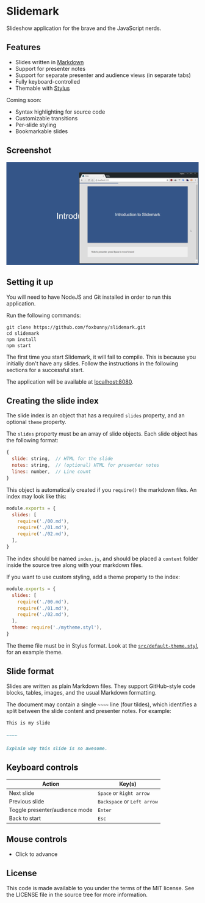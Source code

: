 # Slidemark

Slideshow application for the brave and the JavaScript nerds.

## Features

- Slides written in [Markdown](https://daringfireball.net/projects/markdown/)
- Support for presenter notes
- Support for separate presenter and audience views (in separate tabs)
- Fully keyboard-controlled
- Themable with [Stylus](http://stylus-lang.com/)

Coming soon:

- Syntax highlighting for source code
- Customizable transitions
- Per-slide styling
- Bookmarkable slides

## Screenshot

![Slidemark with presenter and audience tabs](./media/screenshot.jpg)

## Setting it up

You will need to have NodeJS and Git installed in order to run this application.

Run the following commands:

```
git clone https://github.com/foxbunny/slidemark.git
cd slidemark
npm install
npm start
```

The first time you start Slidemark, it will fail to compile. This is because you
initially don't have any slides. Follow the instructions in the following
sections for a successful start.

The application will be available at [localhost:8080](http://localhost:8080/).

## Creating the slide index

The slide index is an object that has a required `slides` property, and an
optional `theme` property.

The `slides` property must be an array of slide objects. Each slide object has
the following format:

```javascript
{
  slide: string,  // HTML for the slide
  notes: string,  // (optional) HTML for presenter notes
  lines: number,  // Line count
}
```

This object is automatically created if you `require()` the markdown files. An
index may look like this:

```javascript
module.exports = {
  slides: [
    require('./00.md'),
    require('./01.md'),
    require('./02.md'),
  ],
}
```

The index should be named `index.js`, and should be placed a `content` folder
inside the source tree along with your markdown files.

If you want to use custom styling, add a theme property to the index:

```javascript
module.exports = {
  slides: [
    require('./00.md'),
    require('./01.md'),
    require('./02.md'),
  ],
  theme: require('./mytheme.styl'),
}
```

The theme file must be in Stylus format. Look at the
[`src/default-theme.styl`](./src/default-theme.styl) for an example theme.

## Slide format

Slides are written as plain Markdown files. They support GitHub-style code
blocks, tables, images, and the usual Markdown formatting.

The document may contain a single `~~~~` line (four tildes), which identifies a
split between the slide content and presenter notes. For example:

```markdown
This is my slide

~~~~

Explain why this slide is so awesome.
```

## Keyboard controls

| Action                            | Key(s)                      |
| --------------------------------- | --------------------------- |
| Next slide                        | `Space` or `Right arrow`    |
| Previous slide                    | `Backspace` or `Left arrow` |
| Toggle presenter/audience mode    | `Enter`                     |
| Back to start                     | `Esc`                       |

## Mouse controls

- Click to advance

## License

This code is made available to you under the terms of the MIT license. See the
LICENSE file in the source tree for more information.
